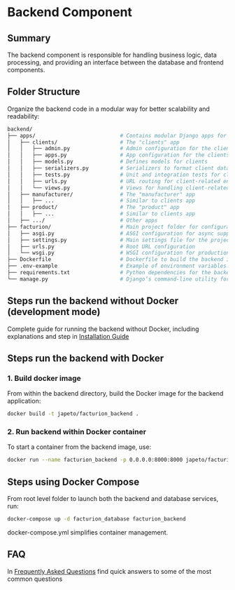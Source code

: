 # Backend Component

## Summary

The backend component is responsible for handling business logic, data processing, and providing an interface between the database and frontend components. 

## Folder Structure
Organize the backend code in a modular way for better scalability and readability:

```graphql
backend/
├── apps/                           # Contains modular Django apps for different business domains
│   ├── clients/                    # The "clients" app
│   │   ├── admin.py                # Admin configuration for the clients app
│   │   ├── apps.py                 # App configuration for the clients app
│   │   ├── models.py               # Defines models for clients
│   │   ├── serializers.py          # Serializers to format client data for API responses
│   │   ├── tests.py                # Unit and integration tests for clients
│   │   ├── urls.py                 # URL routing for client-related endpoints
│   │   └── views.py                # Views for handling client-related requests
│   ├── manufacturer/               # The "manufacturer" app
│   │   ├── ...                     # Similar to clients app
│   ├── product/                    # The "product" app
│   │   ├── ...                     # Similar to clients app
│   ├── .../                        # Other apps
├── facturion/                      # Main project folder for configuration and settings
│   ├── asgi.py                     # ASGI configuration for async support
│   ├── settings.py                 # Main settings file for the project
│   ├── urls.py                     # Root URL configuration
│   └── wsgi.py                     # WSGI configuration for production servers
├── Dockerfile                      # Dockerfile to build the backend image
├── .env-example                    # Example of environment variables for configuration
├── requirements.txt                # Python dependencies for the backend
└── manage.py                       # Django’s command-line utility for backend management

```

## Steps run the backend without Docker (development mode)

Complete guide for running the backend without Docker, including explanations and step in [Installation Guide](./INSTALLATION.md)

## Steps run the backend with Docker

### 1. Build docker image

From within the backend directory, build the Docker image for the backend application:

```bash
docker build -t japeto/facturion_backend .

```

### 2. Run backend within Docker container

To start a container from the backend image, use:

```bash
docker run --name facturion_backend -p 0.0.0.0:8000:8000 japeto/facturion_backend
```

## Steps using Docker Compose

From root level folder to launch both the backend and database services, run:

```bash
docker-compose up -d facturion_database facturion_backend
```

docker-compose.yml simplifies container management.

## FAQ

In [Frequently Asked Questions](./FAQ.md) find quick answers to some of the most common questions

